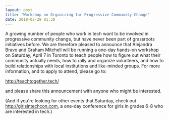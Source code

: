 ```yaml
---
layout: post
title: "Workshop on Organizing for Progressive Community Change"
date: 2018-02-28 01:30
---
```


A growing number of people who work in tech want to be involved in
progressive community change, but have never been part of grassroots
initiatives before. We are therefore pleased to announce that
Alejandra Bravo and Graham Mitchell will be running a one-day hands-on
workshop on Saturday, April 7 in Toronto to teach people how to figure
out what their community actually needs, how to rally and organize
volunteers, and how to build relationships with local institutions and
like-minded groups. For more information, and to apply to attend,
please go to:

<http://teachtogether.tech/>

and please share this announcement with anyone who might be
interested.

(And if you're looking for other events that Saturday, check out
<http://girlsintechcon.com>, a one-day conference for girls in grades
6-8 who are interested in tech.)
